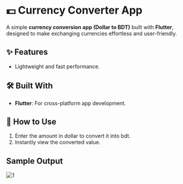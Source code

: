 # 💵 Currency Converter App  

A simple **currency conversion app (Dollar to BDT)** built with **Flutter**, designed to make exchanging currencies effortless and user-friendly.  

## ✨ Features   
- Lightweight and fast performance.  

## 🛠️ Built With  
- **Flutter**: For cross-platform app development.

## 🚀 How to Use
1. Enter the amount in dollar to convert it into bdt.  
2. Instantly view the converted value.  

## Sample Output
![1](https://github.com/user-attachments/assets/77e18dfd-fcc5-45d1-8aa2-1a99bd237132)
